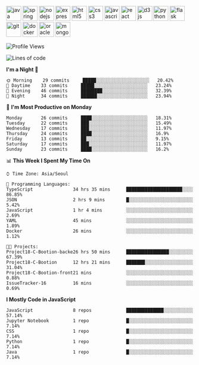 <p align="left">
    <img src="https://devicons.github.io/devicon/devicon.git/icons/java/java-original-wordmark.svg" alt="java" width="40" height="40"/>
    <img src="https://www.vectorlogo.zone/logos/springio/springio-icon.svg" alt="spring" width="40" height="40"/>
    <img src="https://devicons.github.io/devicon/devicon.git/icons/nodejs/nodejs-original-wordmark.svg" alt="nodejs" width="40" height="40"/>
    <img src="https://devicons.github.io/devicon/devicon.git/icons/express/express-original-wordmark.svg" alt="express" width="40" height="40"/>
    <img src="https://devicons.github.io/devicon/devicon.git/icons/html5/html5-original-wordmark.svg" alt="html5" width="40" height="40"/>
    <img src="https://devicons.github.io/devicon/devicon.git/icons/css3/css3-original-wordmark.svg" alt="css3" width="40" height="40"/>
    <img src="https://devicons.github.io/devicon/devicon.git/icons/javascript/javascript-original.svg" alt="javascript" width="40" height="40"/>
    <img src="https://devicons.github.io/devicon/devicon.git/icons/react/react-original-wordmark.svg" alt="react" width="40" height="40"/>
    <img src="https://devicons.github.io/devicon/devicon.git/icons/d3js/d3js-original.svg" alt="d3js" width="40" height="40"/>
    <img src="https://devicons.github.io/devicon/devicon.git/icons/python/python-original.svg" alt="python" width="40" height="40"/>
    <img src="https://www.vectorlogo.zone/logos/pocoo_flask/pocoo_flask-icon.svg" alt="flask" width="40" height="40"/>
    <img src="https://www.vectorlogo.zone/logos/git-scm/git-scm-icon.svg" alt="git" width="40" height="40"/>
    <img src="https://devicons.github.io/devicon/devicon.git/icons/docker/docker-original-wordmark.svg" alt="docker" width="40" height="40"/>
    <img src="https://devicons.github.io/devicon/devicon.git/icons/oracle/oracle-original.svg" alt="oracle" width="40" height="40"/>
    <img src="https://devicons.github.io/devicon/devicon.git/icons/mongodb/mongodb-original-wordmark.svg" alt="mongodb" width="40" height="40"/>
</p>

<!--START_SECTION:waka-->
![Profile Views](http://img.shields.io/badge/Profile%20Views-1-blue)

![Lines of code](https://img.shields.io/badge/From%20Hello%20World%20I%27ve%20Written-808133%20lines%20of%20code-blue)

**I'm a Night 🦉** 

```text
🌞 Morning    29 commits     █████░░░░░░░░░░░░░░░░░░░░   20.42% 
🌆 Daytime    33 commits     █████░░░░░░░░░░░░░░░░░░░░   23.24% 
🌃 Evening    46 commits     ████████░░░░░░░░░░░░░░░░░   32.39% 
🌙 Night      34 commits     ██████░░░░░░░░░░░░░░░░░░░   23.94%

```
📅 **I'm Most Productive on Monday** 

```text
Monday       26 commits     ████░░░░░░░░░░░░░░░░░░░░░   18.31% 
Tuesday      22 commits     ███░░░░░░░░░░░░░░░░░░░░░░   15.49% 
Wednesday    17 commits     ███░░░░░░░░░░░░░░░░░░░░░░   11.97% 
Thursday     24 commits     ████░░░░░░░░░░░░░░░░░░░░░   16.9% 
Friday       13 commits     ██░░░░░░░░░░░░░░░░░░░░░░░   9.15% 
Saturday     17 commits     ███░░░░░░░░░░░░░░░░░░░░░░   11.97% 
Sunday       23 commits     ████░░░░░░░░░░░░░░░░░░░░░   16.2%

```


📊 **This Week I Spent My Time On** 

```text
⌚︎ Time Zone: Asia/Seoul

💬 Programming Languages: 
TypeScript               34 hrs 35 mins      █████████████████████░░░░   86.85% 
JSON                     2 hrs 9 mins        █░░░░░░░░░░░░░░░░░░░░░░░░   5.42% 
JavaScript               1 hr 4 mins         ░░░░░░░░░░░░░░░░░░░░░░░░░   2.69% 
YAML                     45 mins             ░░░░░░░░░░░░░░░░░░░░░░░░░   1.89% 
Docker                   26 mins             ░░░░░░░░░░░░░░░░░░░░░░░░░   1.12%

🐱‍💻 Projects: 
Project18-C-Bootion-backe26 hrs 50 mins      ████████████████░░░░░░░░░   67.39% 
Project18-C-Bootion      12 hrs 21 mins      ███████░░░░░░░░░░░░░░░░░░   31.04% 
Project18-C-Bootion-front21 mins             ░░░░░░░░░░░░░░░░░░░░░░░░░   0.88% 
IssueTracker-16          16 mins             ░░░░░░░░░░░░░░░░░░░░░░░░░   0.69%

```

**I Mostly Code in JavaScript** 

```text
JavaScript               8 repos             ██████████████░░░░░░░░░░░   57.14% 
Jupyter Notebook         1 repo              █░░░░░░░░░░░░░░░░░░░░░░░░   7.14% 
CSS                      1 repo              █░░░░░░░░░░░░░░░░░░░░░░░░   7.14% 
Python                   1 repo              █░░░░░░░░░░░░░░░░░░░░░░░░   7.14% 
Java                     1 repo              █░░░░░░░░░░░░░░░░░░░░░░░░   7.14%

```



<!--END_SECTION:waka-->
